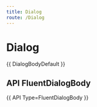 ```yaml
---
title: Dialog
route: /Dialog
---
```


# Dialog

{{ DialogBodyDefault }}

## API FluentDialogBody

{{ API Type=FluentDialogBody }}
